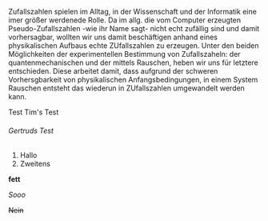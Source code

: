 Zufallszahlen spielen im Alltag, in der Wissenschaft und der Informatik eine imer größer werdenede Rolle. Da im allg. die vom Computer erzeugten Pseudo-Zufallszahlen -wie ihr Name sagt- nicht echt zufällig sind und damit vorhersagbar, wollten wir uns damit beschäftigen anhand eines physikalischen Aufbaus echte ZUfallszahlen zu erzeugen.
Unter den beiden Möglichkeiten der experimentellen Bestimmung von Zufallszaheln: der quantenmechanischen und der mittels Rauschen, heben wir uns für letztere entschieden.
Diese arbeitet damit, dass aufgrund der schweren Vorhersgbarkeit von physikalischen Anfangsbedingungen, in einem System Rauschen entsteht das wiederun in ZUfallszahlen umgewandelt werden kann.


Test
Tim's Test

###### Gertruds Test 

1. Hallo
  2. Zweitens

**fett**

*Sooo*

~~Nein~~
